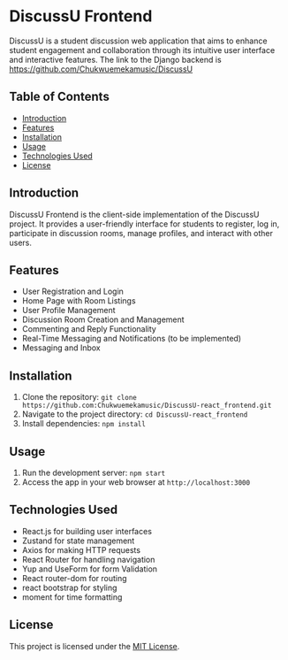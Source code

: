 # DiscussU Frontend

DiscussU is a student discussion web application that aims to enhance student engagement and collaboration through its intuitive user interface and interactive features. The link to the Django backend is https://github.com/Chukwuemekamusic/DiscussU

## Table of Contents
- [Introduction](#introduction)
- [Features](#features)
- [Installation](#installation)
- [Usage](#usage)
- [Technologies Used](#technologies-used)
- [License](#license)

## Introduction

DiscussU Frontend is the client-side implementation of the DiscussU project. It provides a user-friendly interface for students to register, log in, participate in discussion rooms, manage profiles, and interact with other users.

## Features

- User Registration and Login
- Home Page with Room Listings
- User Profile Management
- Discussion Room Creation and Management
- Commenting and Reply Functionality
- Real-Time Messaging and Notifications (to be implemented)
- Messaging and Inbox

## Installation

1. Clone the repository: `git clone https://github.com:Chukwuemekamusic/DiscussU-react_frontend.git`
2. Navigate to the project directory: `cd DiscussU-react_frontend`
3. Install dependencies: `npm install`

## Usage

1. Run the development server: `npm start`
2. Access the app in your web browser at `http://localhost:3000`

## Technologies Used

- React.js for building user interfaces
- Zustand for state management
- Axios for making HTTP requests
- React Router for handling navigation
- Yup and UseForm for form Validation
- React router-dom for routing
- react bootstrap for styling
- moment for time formatting


## License

This project is licensed under the [MIT License](LICENSE).
